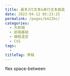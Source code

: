 ```yaml
---
title: 最多2行文本&单行文本居底
date: 2023-04-12 05:23:25
permalink: /pages/b422bc/
categories: 
  - 大前端
  - 前端基础
  - 编程语言
  - CSS
tags: 
  - 
titleTag: 草稿
---
```


flex space-between
